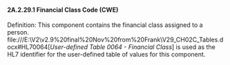 #### 2A.2.29.1 Financial Class Code (CWE)

Definition: This component contains the financial class assigned to a person. file:///E:\V2\v2.9%20final%20Nov%20from%20Frank\V29_CH02C_Tables.docx#HL70064[_User-defined Table 0064 - Financial Class_] is used as the HL7 identifier for the user-defined table of values for this component.
